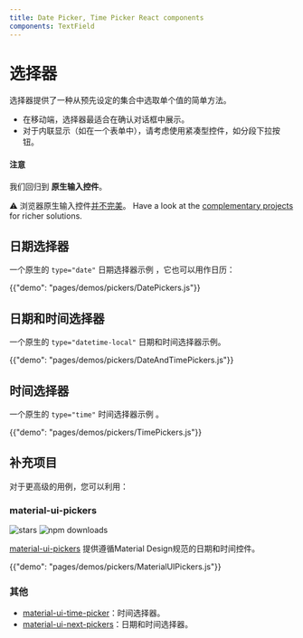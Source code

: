 ```yaml
---
title: Date Picker, Time Picker React components
components: TextField
---
```

# 选择器

<p class="description">选择器提供了一种从预先设定的集合中选取单个值的简单方法。</p>

- 在移动端，选择器最适合在确认对话框中展示。
- 对于内联显示（如在一个表单中），请考虑使用紧凑型控件，如分段下拉按钮。

#### 注意

我们回归到 **原生输入控件**。

⚠️ 浏览器原生输入控件[并不完美](https://caniuse.com/#feat=input-datetime)。 Have a look at the [complementary projects](#complementary-projects) for richer solutions.

## 日期选择器

一个原生的 `type="date"` 日期选择器示例 ，它也可以用作日历：

{{"demo": "pages/demos/pickers/DatePickers.js"}}

## 日期和时间选择器

一个原生的 `type="datetime-local"` 日期和时间选择器示例。

{{"demo": "pages/demos/pickers/DateAndTimePickers.js"}}

## 时间选择器

一个原生的 `type="time"` 时间选择器示例 。

{{"demo": "pages/demos/pickers/TimePickers.js"}}

## 补充项目

对于更高级的用例，您可以利用：

### material-ui-pickers

![stars](https://img.shields.io/github/stars/dmtrKovalenko/material-ui-pickers.svg?style=social&label=Stars) ![npm downloads](https://img.shields.io/npm/dm/material-ui-pickers.svg)

[material-ui-pickers](https://material-ui-pickers.firebaseapp.com/) 提供遵循Material Design规范的日期和时间控件。

{{"demo": "pages/demos/pickers/MaterialUIPickers.js"}}

### 其他

- [material-ui-time-picker](https://github.com/TeamWertarbyte/material-ui-time-picker)：时间选择器。
- [material-ui-next-pickers](https://github.com/chingyawhao/material-ui-next-pickers)：日期和时间选择器。